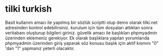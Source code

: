 # tilki turkish

Basit kullanım amacı ile yapılmış bir sözlük scriptti olup demo olarak tilki.net adresinden kontrol edebilirsiniz.
kurulum için tüm dosyaları attıktan sonra veritabanı oluşturup bilgileri giriniz. güvelik amacı ile başlıkları phpmyadmin üzerinden eklemeniz gerekiyor. Ek olarak başlıklara yapılan yorumlarıda phpmyadmin üzerinden giriş yaparak söz konusu başlık için aktif kısmını "0" 'dan "1" yapmanız yeterli olacaktır.
